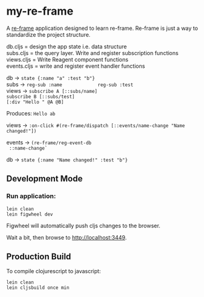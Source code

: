 # my-re-frame

A [re-frame](https://github.com/Day8/re-frame) application designed to learn re-frame.
Re-frame is just a way to standardize the project structure.             

db.cljs = design the app state i.e. data structure         
subs.cljs = the query layer. Write and register subscription functions              
views.cljs = Write Reagent component functions             
events.cljs = write and register event handler functions               

db -> ``state {:name "a" :test "b"}         ``           
subs -> ``reg-sub :name            
        reg-sub :test ``            
views ->   ``subscribe A [::subs/name]``                     
           ``subscribe B [::subs/test]``               
           ``[:div "Hello " @A @B]        ``            
                          
Produces: ```
          Hello ab   
          ```         

views -> ``:on-click #(re-frame/dispatch [::events/name-change "Name changed!"])``         

events -> ``(re-frame/reg-event-db ``           
            ``  ::name-change`      ``           

db -> ``state {:name "Name changed!" :test "b"} ``                       
            
## Development Mode

### Run application:

```
lein clean
lein figwheel dev
```

Figwheel will automatically push cljs changes to the browser.

Wait a bit, then browse to [http://localhost:3449](http://localhost:3449).

## Production Build


To compile clojurescript to javascript:

```
lein clean
lein cljsbuild once min
```
